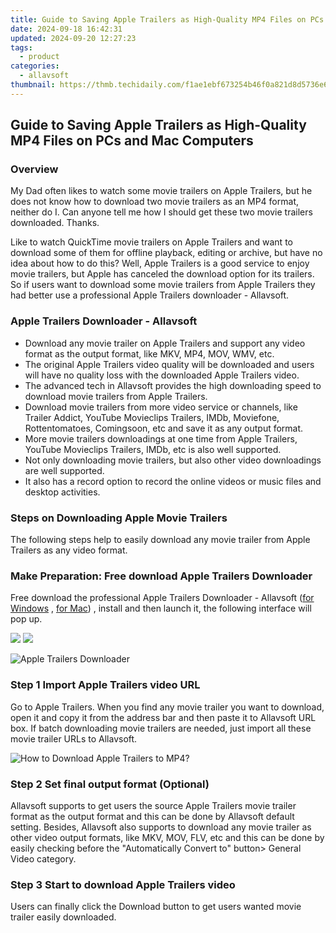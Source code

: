 ```yaml
---
title: Guide to Saving Apple Trailers as High-Quality MP4 Files on PCs and Mac Computers
date: 2024-09-18 16:42:31
updated: 2024-09-20 12:27:23
tags:
  - product
categories:
  - allavsoft
thumbnail: https://thmb.techidaily.com/f1ae1ebf673254b46f0a821d8d5736e61a916c4eb6fabc72096593a99e32594f.png
---
```


## Guide to Saving Apple Trailers as High-Quality MP4 Files on PCs and Mac Computers

### Overview

My Dad often likes to watch some movie trailers on Apple Trailers, but he does not know how to download two movie trailers as an MP4 format, neither do I. Can anyone tell me how I should get these two movie trailers downloaded. Thanks.

Like to watch QuickTime movie trailers on Apple Trailers and want to download some of them for offline playback, editing or archive, but have no idea about how to do this? Well, Apple Trailers is a good service to enjoy movie trailers, but Apple has canceled the download option for its trailers. So if users want to download some movie trailers from Apple Trailers they had better use a professional Apple Trailers downloader - Allavsoft.

### Apple Trailers Downloader - Allavsoft

* Download any movie trailer on Apple Trailers and support any video format as the output format, like MKV, MP4, MOV, WMV, etc.
* The original Apple Trailers video quality will be downloaded and users will have no quality loss with the downloaded Apple Trailers video.
* The advanced tech in Allavsoft provides the high downloading speed to download movie trailers from Apple Trailers.
* Download movie trailers from more video service or channels, like Trailer Addict, YouTube Movieclips Trailers, IMDb, Moviefone, Rottentomatoes, Comingsoon, etc and save it as any output format.
* More movie trailers downloadings at one time from Apple Trailers, YouTube Movieclips Trailers, IMDb, etc is also well supported.
* Not only downloading movie trailers, but also other video downloadings are well supported.
* It also has a record option to record the online videos or music files and desktop activities.

### Steps on Downloading Apple Movie Trailers

The following steps help to easily download any movie trailer from Apple Trailers as any video format.

### Make Preparation: Free download Apple Trailers Downloader

Free download the professional Apple Trailers Downloader - Allavsoft ([for Windows](https://tools.techidaily.com/allavsoft/products/) , [for Mac](https://tools.techidaily.com/allavsoft/products/)) , install and then launch it, the following interface will pop up.

[![](https://www.allavsoft.com/how-to/../images/how-to/free-download-win.jpg)](https://tools.techidaily.com/allavsoft/products/) [![](https://www.allavsoft.com/how-to/../images/how-to/free-download-mac.jpg)](https://tools.techidaily.com/allavsoft/products/)

![Apple Trailers Downloader](https://www.allavsoft.com/how-to/../images/allavsoft/screen-shot-600.jpg)

### Step 1 Import Apple Trailers video URL

Go to Apple Trailers. When you find any movie trailer you want to download, open it and copy it from the address bar and then paste it to Allavsoft URL box. If batch downloading movie trailers are needed, just import all these movie trailer URLs to Allavsoft.

![How to Download Apple Trailers to MP4?](https://www.allavsoft.com/how-to/../images/how-to/download-rtmp-video/download-rtmp-video.jpg)

### Step 2 Set final output format (Optional)

Allavsoft supports to get users the source Apple Trailers movie trailer format as the output format and this can be done by Allavsoft default setting. Besides, Allavsoft also supports to download any movie trailer as other video output formats, like MKV, MOV, FLV, etc and this can be done by easily checking before the "Automatically Convert to" button> General Video category.

### Step 3 Start to download Apple Trailers video

Users can finally click the Download button to get users wanted movie trailer easily downloaded.

<ins class="adsbygoogle"
     style="display:block"
     data-ad-format="autorelaxed"
     data-ad-client="ca-pub-7571918770474297"
     data-ad-slot="1223367746"></ins>



<ins class="adsbygoogle"
     style="display:block"
     data-ad-client="ca-pub-7571918770474297"
     data-ad-slot="8358498916"
     data-ad-format="auto"
     data-full-width-responsive="true"></ins>
